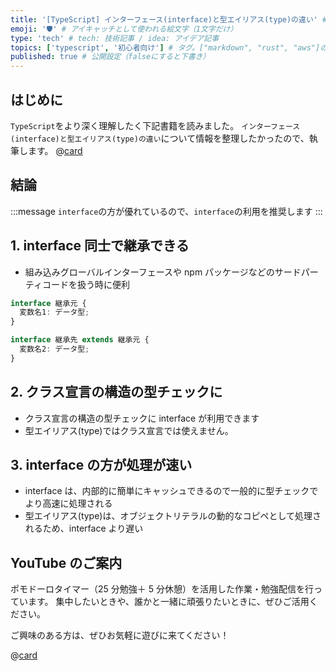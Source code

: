 ```yaml
---
title: '[TypeScript] インターフェース(interface)と型エイリアス(type)の違い' # 記事のタイトル
emoji: '🛡' # アイキャッチとして使われる絵文字（1文字だけ）
type: 'tech' # tech: 技術記事 / idea: アイデア記事
topics: ['typescript', '初心者向け'] # タグ。["markdown", "rust", "aws"]のように指定する
published: true # 公開設定（falseにすると下書き）
---
```


## はじめに

`TypeScript`をより深く理解したく下記書籍を読みました。
`インターフェース(interface)と型エイリアス(type)の違い`について情報を整理したかったので、執筆します。
@[card](https://www.oreilly.co.jp/books/9784814400362/)

## 結論

:::message
`interface`の方が優れているので、`interface`の利用を推奨します
:::

## 1. interface 同士で継承できる

- 組み込みグローバルインターフェースや npm パッケージなどのサードパーティコードを扱う時に便利

```ts
interface 継承元 {
  変数名1: データ型;
}

interface 継承先 extends 継承元 {
  変数名2: データ型;
}
```

## 2. クラス宣言の構造の型チェックに

- クラス宣言の構造の型チェックに interface が利用できます
- 型エイリアス(type)ではクラス宣言では使えません。

## 3. interface の方が処理が速い

- interface は、内部的に簡単にキャッシュできるので一般的に型チェックでより高速に処理される
- 型エイリアス(type)は、オブジェクトリテラルの動的なコピペとして処理されるため、interface より遅い

## YouTube のご案内

ポモドーロタイマー（25 分勉強＋ 5 分休憩）を活用した作業・勉強配信を行っています。
集中したいときや、誰かと一緒に頑張りたいときに、ぜひご活用ください。

ご興味のある方は、ぜひお気軽に遊びに来てください！

@[card](https://www.youtube.com/@aew2sbee)

